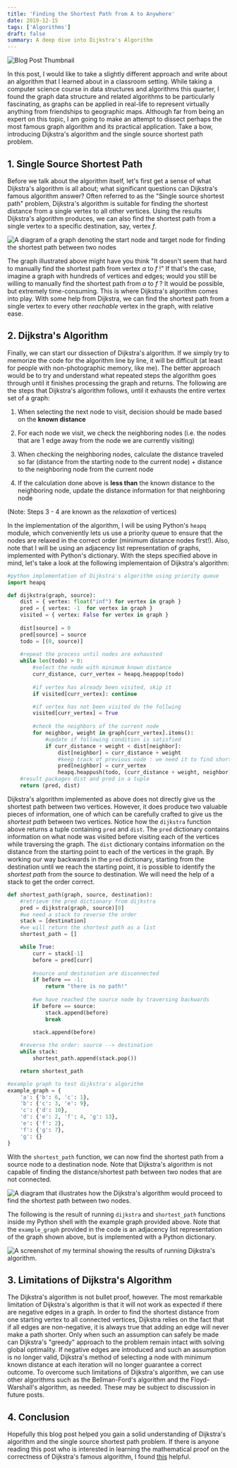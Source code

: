 ```yaml
---
title: 'Finding the Shortest Path from A to Anywhere'
date: 2019-12-15
tags: ['Algorithms']
draft: false
summary: A deep dive into Dijkstra's Algorithm
---
```


![Blog Post Thumbnail](/static/images/dijkstras-algorithm/dijkstra_cover.png)

In this post, I would like to take a slightly different approach and write about an algorithm that I learned about in a classroom setting. While taking a computer science course in data structures and algorithms this quarter, I found the graph data structure and related algorithms to be particularly fascinating, as graphs can be applied in real-life to represent virtually anything from friendships to geographic maps. Although far from being an expert on this topic, I am going to make an attempt to dissect perhaps the most famous graph algorithm and its practical application. Take a bow, introducing Dijkstra's algorithm and the single source shortest path problem.  

## 1. Single Source Shortest Path 
Before we talk about the algorithm itself, let's first get a sense of what Dijkstra's algorithm is all about; what significant questions can Dijkstra's famous algorithm answer? Often referred to as the "Single source shortest path" problem, Dijkstra's algorithm is suitable for finding the shortest distance from a single vertex to all other vertices. Using the results Dijkstra's algorithm produces, we can also find the shortest path from a single vertex to a specific destination, say, vertex *f*.   

![A diagram of a graph denoting the start node and target node for finding the shortest path between two nodes](/static/images/dijkstras-algorithm/sssp.png)

The graph illustrated above might have you think "It doesn't seem that hard to manually find the shortest path from vertex *a* to *f* !" If that's the case, imagine a graph with hundreds of vertices and edges; would you still be willing to manually find the shortest path from *a* to *f* ? It would be possible, but extremely time-consuming. This is where Dijkstra's algorithm comes into play. With some help from Dijkstra, we can find the shortest path from a single vertex to every other *reachable* vertex in the graph, with relative ease.  

## 2. Dijkstra's Algorithm 
Finally, we can start our dissection of Dijkstra's algorithm. If we simply try to memorize the code for the algorithm line by line, it will be difficult (at least for people with non-photographic memory, like me). The better approach would be to try and understand what repeated steps the algorithm goes through until it finishes processing the graph and returns. The following are the steps that Dijkstra's algorithm follows, until it exhausts the entire vertex set of a graph: 

1. When selecting the next node to visit, decision should be made based on the **known distance**  

2. For each node we visit, we check the neighboring nodes (i.e. the nodes that are 1 edge away from the node we are currently visiting)  

3. When checking the neighboring nodes, calculate the distance traveled so far (distance from the starting node to the current node) + distance to the neighboring node from the current node  

4. If the calculation done above is **less than** the known distance to the neighboring node, update the distance information for that neighboring node  

(Note: Steps 3 - 4 are known as the *relaxation* of vertices)  

In the implementation of the algorithm, I will be using Python's `heapq` module, which conveniently lets us use a priority queue to ensure that the nodes are relaxed in the correct order (minimum distance nodes first!). Also, note that I will be using an adjacency list representation of graphs, implemented with Python's dictionary. With the steps specified above in mind, let's take a look at the following implementaion of Dijkstra's algorithm:

```python
#python implementation of Dijkstra's algorithm using priority queue 
import heapq 

def dijkstra(graph, source):
    dist = { vertex: float("inf") for vertex in graph }
    pred = { vertex: -1  for vertex in graph }
    visited = { vertex: False for vertex in graph }
    
    dist[source] = 0
    pred[source] = source
    todo = [(0, source)]
    
    #repeat the process until nodes are exhausted
    while len(todo) > 0:
    	#select the node with minimum known distance
        curr_distance, curr_vertex = heapq.heappop(todo)
        
        #if vertex has already been visited, skip it
        if visited[curr_vertex]: continue

        #if vertex has not been visited do the follwing
        visited[curr_vertex] = True
        
        #check the neighbors of the current node
        for neighbor, weight in graph[curr_vertex].items():
        	#update if following condition is satisfied
            if curr_distance + weight < dist[neighbor]:
                dist[neighbor] = curr_distance + weight
                #keep track of previous node : we need it to find shortest path
                pred[neighbor] = curr_vertex
                heapq.heappush(todo, (curr_distance + weight, neighbor))
    #result packages dist and pred in a tuple       
    return (pred, dist)
```

Dijkstra's algorithm implemented as above does not directly give us the shortest path between two vertices. However, it does produce two valuable pieces of information, one of which can be carefully crafted to give us the *shortest path* between two vertices. Notice how the `dijkstra` function above returns a tuple containing `pred` and `dist`. The `pred` dictionary contains information on what node was visited before visiting each of the vertices while traversing the graph. The `dist` dictionary contains information on the distance from the starting point to each of the vertices in the graph. By working our way backwards in the `pred` dictionary, starting from the destination until we reach the starting point, it is possible to identify the *shortest path* from the source to destination. We will need the help of a stack to get the order correct. 

```python
def shortest_path(graph, source, destination): 
	#retrieve the pred dictionary from dijkstra
	pred = dijkstra(graph, source)[0]
	#we need a stack to reverse the order 
	stack = [destination]
	#we will return the shortest path as a list
	shortest_path = []

	while True:
		curr = stack[-1] 
		before = pred[curr]
		
		#source and destination are disconnected
		if before == -1: 
			return "there is no path!"
		
		#we have reached the source node by traversing backwards
		if before == source: 
			stack.append(before)
			break
		
		stack.append(before)

	#reverse the order: source --> destination 
	while stack: 
		shortest_path.append(stack.pop())

	return shortest_path

#example graph to test dijkstra's algorithm
example_graph = {
    'a': {'b': 6, 'c': 1},
    'b': {'c': 3, 'e': 9},
    'c': {'d': 10},
    'd': {'e': 2, 'f': 4, 'g': 13},
    'e': {'f': 2},
    'f': {'g': 7},
    'g': {}
}
```

With the `shortest_path` function, we can now find the shortest path from a source node to a destination node. Note that Dijkstra's algorithm is not capable of finding the distance/shortest path between two nodes that are not connected.

![A diagram that illustrates how the Dijkstra's algorithm would proceed to find the shortest path between two nodes.](/static/images/dijkstras-algorithm/sssp2.png)

The following is the result of running `dijkstra` and `shortest_path` functions inside my Python shell with the example graph provided above. Note that the `example_graph` provided in the code is an adjacency list representation of the graph shown above, but is implemented with a Python dictionary. 

![A screenshot of my terminal showing the results of running Dijkstra's algorithm.](/static/images/dijkstras-algorithm/dijkstra_demo.png)

## 3. Limitations of Dijkstra's Algorithm 
The Dijkstra's algorithm is not bullet proof, however. The most remarkable limitation of Dijkstra's algorithm is that it will not work as expected if there are negative edges in a graph. In order to find the shortest distance from one starting vertex to all connected vertices, Dijkstra relies on the fact that if all edges are non-negative, it is always true that adding an edge will never make a path shorter. Only when such an assumption can safely be made can Dijkstra's "greedy" approach to the problem remain intact with solving global optimality. If negative edges are introduced and such an assumption is no longer valid, Dijkstra's method of selecting a node with minimum known distance at each iteration will no longer guarantee a correct outcome. To overcome such limitations of Dijkstra's algorithm, we can use other algorithms such as the Bellman-Ford's algorithm and the Floyd-Warshall's algorithm, as needed. These may be subject to discussion in future posts.  

## 4. Conclusion
Hopefully this blog post helped you gain a solid understanding of Dijkstra's algorithm and the single source shortest path problem. If there is anyone reading this post who is interested in learning the mathematical proof on the correctness of Dijkstra's famous algorithm, I found [this](https://web.engr.oregonstate.edu/~glencora/wiki/uploads/dijkstra-proof.pdf) helpful. 
